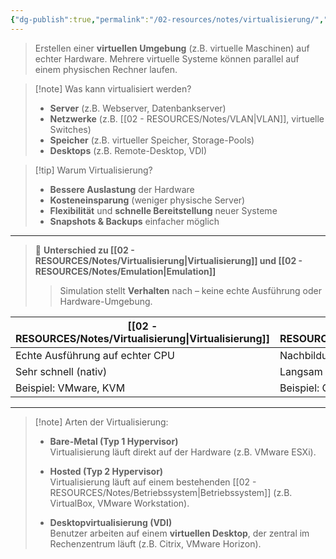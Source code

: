 ```yaml
---
{"dg-publish":true,"permalink":"/02-resources/notes/virtualisierung/","tags":["informatik/virtualisierung"],"noteIcon":"","updated":"2025-09-05T10:12:32.000+02:00"}
---
```


> Erstellen einer **virtuellen Umgebung** (z.B. virtuelle Maschinen) auf echter Hardware. Mehrere virtuelle Systeme können parallel auf einem physischen Rechner laufen.

> [!note] Was kann virtualisiert werden?
> 
> - **Server** (z.B. Webserver, Datenbankserver)
> - **Netzwerke** (z.B. [[02 - RESOURCES/Notes/VLAN\|VLAN]], virtuelle Switches)
> - **Speicher** (z.B. virtueller Speicher, Storage-Pools)
> - **Desktops** (z.B. Remote-Desktop, VDI)

> [!tip] Warum Virtualisierung?
> 
> - **Bessere Auslastung** der Hardware
> - **Kosteneinsparung** (weniger physische Server)
> - **Flexibilität** und **schnelle Bereitstellung** neuer Systeme
> - **Snapshots & Backups** einfacher möglich

---
> 🔄 **Unterschied zu [[02 - RESOURCES/Notes/Virtualisierung\|Virtualisierung]] und [[02 - RESOURCES/Notes/Emulation\|Emulation]]**
> 
> > Simulation stellt **Verhalten** nach – keine echte Ausführung oder Hardware-Umgebung.

| [[02 - RESOURCES/Notes/Virtualisierung\|Virtualisierung]]             | [[02 - RESOURCES/Notes/Emulation\|Emulation]]                | [[02 - RESOURCES/Notes/Simulation\|Simulation]]                      |
| ------------------------------- | ---------------------------- | ----------------------------------- |
| Echte Ausführung auf echter CPU | Nachbildung fremder Hardware | Nachbildung des **Verhaltens**      |
| Sehr schnell (nativ)            | Langsam (wegen Übersetzung)  | Geschwindigkeit variabel            |
| Beispiel: VMware, KVM           | Beispiel: QEMU, Yuzu         | Beispiel: GNS3, Flugsimulator, NS-3 |


---

> [!note] Arten der Virtualisierung:
> 
> - **Bare-Metal (Typ 1 Hypervisor)**  
>     Virtualisierung läuft direkt auf der Hardware (z.B. VMware ESXi).
>     
> - **Hosted (Typ 2 Hypervisor)**  
>     Virtualisierung läuft auf einem bestehenden [[02 - RESOURCES/Notes/Betriebssystem\|Betriebssystem]] (z.B. VirtualBox, VMware Workstation).
>     
> - **Desktopvirtualisierung (VDI)**  
>     Benutzer arbeiten auf einem **virtuellen Desktop**, der zentral im Rechenzentrum läuft (z.B. Citrix, VMware Horizon).
>     
